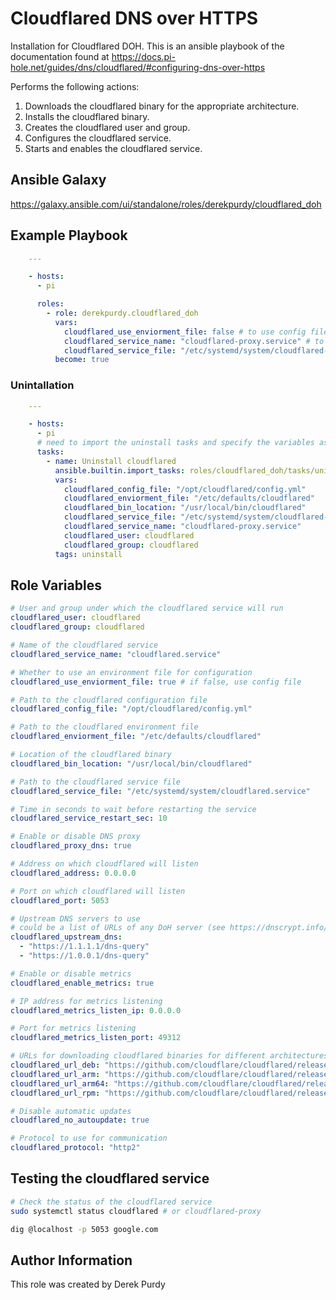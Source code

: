 # Cloudflared DNS over HTTPS

Installation for Cloudflared DOH. This is an ansible playbook of the documentation found at https://docs.pi-hole.net/guides/dns/cloudflared/#configuring-dns-over-https

Performs the following actions:

1. Downloads the cloudflared binary for the appropriate architecture.
2. Installs the cloudflared binary.
3. Creates the cloudflared user and group.
4. Configures the cloudflared service.
5. Starts and enables the cloudflared service.

## Ansible Galaxy

https://galaxy.ansible.com/ui/standalone/roles/derekpurdy/cloudflared_doh

## Example Playbook

```yaml
    ---

    - hosts:
      - pi

      roles:
        - role: derekpurdy.cloudflared_doh
          vars:
            cloudflared_use_enviorment_file: false # to use config file instead of enviorment variables
            cloudflared_service_name: "cloudflared-proxy.service" # to change the service name to cloudflared-proxy
            cloudflared_service_file: "/etc/systemd/system/cloudflared-proxy.service"
          become: true
```

### Unintallation

```yaml
    ---

    - hosts:
      - pi
      # need to import the uninstall tasks and specify the variables as the role defaults will not be available
      tasks:
        - name: Uninstall cloudflared
          ansible.builtin.import_tasks: roles/cloudflared_doh/tasks/uninstall.yml
          vars:
            cloudflared_config_file: "/opt/cloudflared/config.yml"
            cloudflared_enviorment_file: "/etc/defaults/cloudflared"
            cloudflared_bin_location: "/usr/local/bin/cloudflared"
            cloudflared_service_file: "/etc/systemd/system/cloudflared-proxy.service"
            cloudflared_service_name: "cloudflared-proxy.service"
            cloudflared_user: cloudflared
            cloudflared_group: cloudflared
          tags: uninstall
```

## Role Variables

```yaml
# User and group under which the cloudflared service will run
cloudflared_user: cloudflared
cloudflared_group: cloudflared

# Name of the cloudflared service
cloudflared_service_name: "cloudflared.service"

# Whether to use an environment file for configuration
cloudflared_use_enviorment_file: true # if false, use config file

# Path to the cloudflared configuration file
cloudflared_config_file: "/opt/cloudflared/config.yml"

# Path to the cloudflared environment file
cloudflared_enviorment_file: "/etc/defaults/cloudflared"

# Location of the cloudflared binary
cloudflared_bin_location: "/usr/local/bin/cloudflared"

# Path to the cloudflared service file
cloudflared_service_file: "/etc/systemd/system/cloudflared.service"

# Time in seconds to wait before restarting the service
cloudflared_service_restart_sec: 10

# Enable or disable DNS proxy
cloudflared_proxy_dns: true

# Address on which cloudflared will listen
cloudflared_address: 0.0.0.0

# Port on which cloudflared will listen
cloudflared_port: 5053

# Upstream DNS servers to use
# could be a list of URLs of any DoH server (see https://dnscrypt.info/public-servers/)
cloudflared_upstream_dns:
  - "https://1.1.1.1/dns-query"
  - "https://1.0.0.1/dns-query"

# Enable or disable metrics
cloudflared_enable_metrics: true

# IP address for metrics listening
cloudflared_metrics_listen_ip: 0.0.0.0

# Port for metrics listening
cloudflared_metrics_listen_port: 49312

# URLs for downloading cloudflared binaries for different architectures
cloudflared_url_deb: "https://github.com/cloudflare/cloudflared/releases/latest/download/cloudflared-linux-amd64.deb"
cloudflared_url_arm: "https://github.com/cloudflare/cloudflared/releases/latest/download/cloudflared-linux-arm"
cloudflared_url_arm64: "https://github.com/cloudflare/cloudflared/releases/latest/download/cloudflared-linux-arm64"
cloudflared_url_rpm: "https://github.com/cloudflare/cloudflared/releases/latest/download/cloudflared-linux-x86_64.rpm"

# Disable automatic updates
cloudflared_no_autoupdate: true

# Protocol to use for communication
cloudflared_protocol: "http2"
```

## Testing the cloudflared service

```bash
# Check the status of the cloudflared service
sudo systemctl status cloudflared # or cloudflared-proxy

dig @localhost -p 5053 google.com
```


## Author Information

This role was created by Derek Purdy
